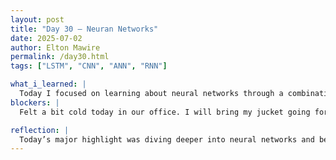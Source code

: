```yaml
---
layout: post
title: "Day 30 – Neuran Networks"
date: 2025-07-02
author: Elton Mawire
permalink: /day30.html
tags: ["LSTM", "CNN", "ANN", "RNN"]

what_i_learned: |
  Today I focused on learning about neural networks through a combination of YouTube tutorials, research papers, and Google Gemini. I wanted to dive deeper into these models to better understand how they could support our project work. In particular, I spent time reviewing LSTM (Long Short-Term Memory) networks because they are especially relevant for time series prediction tasks like ours. LSTMs are well-suited for handling sequential data, which aligns with the hourly air quality readings we've been working with. This refresher gave me a stronger foundation in how neural networks learn patterns over time, and it also helped clarify some of the concepts I’ve encountered in the papers we’ve been reading. The rest of the time was spent reflecting on how we might incorporate or compare neural models to the gradient boosting models we’ve been using.
blockers: |
  Felt a bit cold today in our office. I will bring my jucket going forward.

reflection: |
  Today’s major highlight was diving deeper into neural networks and being able to add to what I already understood about deep learning. I really enjoyed the process of exploring LSTM models more intentionally, especially because they relate so well to our time-series data. It felt good to connect what I was learning from YouTube, research papers, and Gemini with the real-world application in our project. This kind of self-guided learning reminded me how much I enjoy the challenge of understanding complex systems and making them useful. Looking forward to continuing this momentum as we refine our approach!
---
```

